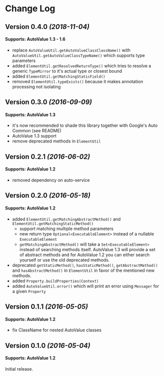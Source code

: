 Change Log
==========

Version 0.4.0 *(2018-11-04)*
----------------------------

#### Supports: AutoValue 1.3 - 1.6

- replace `AutoValueUtil.getAutoValueClassClassName()` with `AutoValueUtil.getAutoValueClassTypeName()` which supports type parameters
- added `ElementUtil.getResolvedReturnType()` which tries to resolve a generic `TypeMirror` to it's actual type or closest bound
- added `ElementUtil.getMatchingStaticField()`
- removed `ElementUtil.typeExists()` because it makes annotation processing not isolating

Version 0.3.0 *(2016-09-09)*
----------------------------

#### Supports: AutoValue 1.3

- it's now recommended to shade this library together with Google's Auto Common (see README)
- AutoValue 1.3 support
- remove deprecated methods in `ElementUtil`

Version 0.2.1 *(2016-06-02)*
----------------------------

#### Supports: AutoValue 1.2

- removed dependency on auto-service

Version 0.2.0 *(2016-05-18)*
----------------------------

#### Supports: AutoValue 1.2

- added `ElementUtil.getMatchingAbstractMethod()` and `ElementUtil.getMatchingStaticMethod()`
    - support matching multiple method parameters
    - new return type `Optional<ExecutableElement>` instead of a nullable `ExecutableElement`
    - `getMatchingAbstractMethod()` will take a `Set<ExecutableElement>` instead of searching methods itself. AutoValue 1.3 will provide a set of abstract methods and for AutoValue 1.2 you can either search yourself or use the old deprecated methods.
- deprecated `getStaticMethod()`, `hasStaticMethod()`, `getAbstractMethod()` and `hasAbstractMethod()` in `ElementUtil` in favor of the mentioned new methods.
- added `Property.buildProperties(Context)`
- added `AutoValueUtil.error()` which will print an error using `Messager` for a given `Property`

Version 0.1.1 *(2016-05-05)*
----------------------------

#### Supports: AutoValue 1.2

- fix ClassName for nested AutoValue classes

Version 0.1.0 *(2016-05-04)*
----------------------------

#### Supports: AutoValue 1.2

Initial release.
